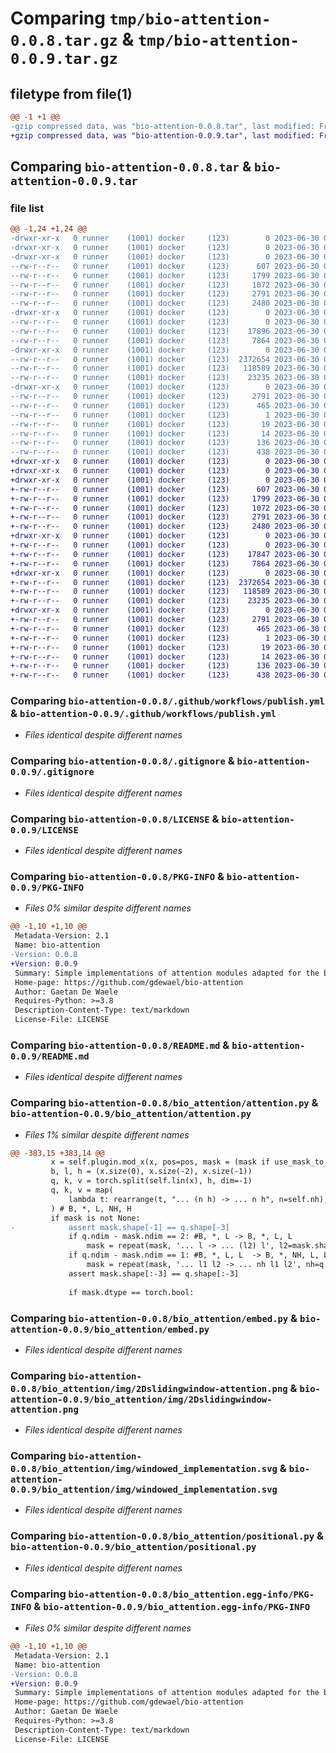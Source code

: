 # Comparing `tmp/bio-attention-0.0.8.tar.gz` & `tmp/bio-attention-0.0.9.tar.gz`

## filetype from file(1)

```diff
@@ -1 +1 @@
-gzip compressed data, was "bio-attention-0.0.8.tar", last modified: Fri Jun 30 08:07:44 2023, max compression
+gzip compressed data, was "bio-attention-0.0.9.tar", last modified: Fri Jun 30 08:37:26 2023, max compression
```

## Comparing `bio-attention-0.0.8.tar` & `bio-attention-0.0.9.tar`

### file list

```diff
@@ -1,24 +1,24 @@
-drwxr-xr-x   0 runner    (1001) docker     (123)        0 2023-06-30 08:07:44.155825 bio-attention-0.0.8/
-drwxr-xr-x   0 runner    (1001) docker     (123)        0 2023-06-30 08:07:44.147825 bio-attention-0.0.8/.github/
-drwxr-xr-x   0 runner    (1001) docker     (123)        0 2023-06-30 08:07:44.147825 bio-attention-0.0.8/.github/workflows/
--rw-r--r--   0 runner    (1001) docker     (123)      607 2023-06-30 08:07:31.000000 bio-attention-0.0.8/.github/workflows/publish.yml
--rw-r--r--   0 runner    (1001) docker     (123)     1799 2023-06-30 08:07:31.000000 bio-attention-0.0.8/.gitignore
--rw-r--r--   0 runner    (1001) docker     (123)     1072 2023-06-30 08:07:31.000000 bio-attention-0.0.8/LICENSE
--rw-r--r--   0 runner    (1001) docker     (123)     2791 2023-06-30 08:07:44.155825 bio-attention-0.0.8/PKG-INFO
--rw-r--r--   0 runner    (1001) docker     (123)     2480 2023-06-30 08:07:31.000000 bio-attention-0.0.8/README.md
-drwxr-xr-x   0 runner    (1001) docker     (123)        0 2023-06-30 08:07:44.151825 bio-attention-0.0.8/bio_attention/
--rw-r--r--   0 runner    (1001) docker     (123)        0 2023-06-30 08:07:31.000000 bio-attention-0.0.8/bio_attention/__init__.py
--rw-r--r--   0 runner    (1001) docker     (123)    17896 2023-06-30 08:07:31.000000 bio-attention-0.0.8/bio_attention/attention.py
--rw-r--r--   0 runner    (1001) docker     (123)     7864 2023-06-30 08:07:31.000000 bio-attention-0.0.8/bio_attention/embed.py
-drwxr-xr-x   0 runner    (1001) docker     (123)        0 2023-06-30 08:07:44.155825 bio-attention-0.0.8/bio_attention/img/
--rw-r--r--   0 runner    (1001) docker     (123)  2372654 2023-06-30 08:07:31.000000 bio-attention-0.0.8/bio_attention/img/2Dslidingwindow-attention.png
--rw-r--r--   0 runner    (1001) docker     (123)   118589 2023-06-30 08:07:31.000000 bio-attention-0.0.8/bio_attention/img/windowed_implementation.svg
--rw-r--r--   0 runner    (1001) docker     (123)    23235 2023-06-30 08:07:31.000000 bio-attention-0.0.8/bio_attention/positional.py
-drwxr-xr-x   0 runner    (1001) docker     (123)        0 2023-06-30 08:07:44.151825 bio-attention-0.0.8/bio_attention.egg-info/
--rw-r--r--   0 runner    (1001) docker     (123)     2791 2023-06-30 08:07:44.000000 bio-attention-0.0.8/bio_attention.egg-info/PKG-INFO
--rw-r--r--   0 runner    (1001) docker     (123)      465 2023-06-30 08:07:44.000000 bio-attention-0.0.8/bio_attention.egg-info/SOURCES.txt
--rw-r--r--   0 runner    (1001) docker     (123)        1 2023-06-30 08:07:44.000000 bio-attention-0.0.8/bio_attention.egg-info/dependency_links.txt
--rw-r--r--   0 runner    (1001) docker     (123)       19 2023-06-30 08:07:44.000000 bio-attention-0.0.8/bio_attention.egg-info/requires.txt
--rw-r--r--   0 runner    (1001) docker     (123)       14 2023-06-30 08:07:44.000000 bio-attention-0.0.8/bio_attention.egg-info/top_level.txt
--rw-r--r--   0 runner    (1001) docker     (123)      136 2023-06-30 08:07:31.000000 bio-attention-0.0.8/pyproject.toml
--rw-r--r--   0 runner    (1001) docker     (123)      438 2023-06-30 08:07:44.155825 bio-attention-0.0.8/setup.cfg
+drwxr-xr-x   0 runner    (1001) docker     (123)        0 2023-06-30 08:37:26.067799 bio-attention-0.0.9/
+drwxr-xr-x   0 runner    (1001) docker     (123)        0 2023-06-30 08:37:26.063799 bio-attention-0.0.9/.github/
+drwxr-xr-x   0 runner    (1001) docker     (123)        0 2023-06-30 08:37:26.063799 bio-attention-0.0.9/.github/workflows/
+-rw-r--r--   0 runner    (1001) docker     (123)      607 2023-06-30 08:37:18.000000 bio-attention-0.0.9/.github/workflows/publish.yml
+-rw-r--r--   0 runner    (1001) docker     (123)     1799 2023-06-30 08:37:18.000000 bio-attention-0.0.9/.gitignore
+-rw-r--r--   0 runner    (1001) docker     (123)     1072 2023-06-30 08:37:18.000000 bio-attention-0.0.9/LICENSE
+-rw-r--r--   0 runner    (1001) docker     (123)     2791 2023-06-30 08:37:26.067799 bio-attention-0.0.9/PKG-INFO
+-rw-r--r--   0 runner    (1001) docker     (123)     2480 2023-06-30 08:37:18.000000 bio-attention-0.0.9/README.md
+drwxr-xr-x   0 runner    (1001) docker     (123)        0 2023-06-30 08:37:26.063799 bio-attention-0.0.9/bio_attention/
+-rw-r--r--   0 runner    (1001) docker     (123)        0 2023-06-30 08:37:18.000000 bio-attention-0.0.9/bio_attention/__init__.py
+-rw-r--r--   0 runner    (1001) docker     (123)    17847 2023-06-30 08:37:18.000000 bio-attention-0.0.9/bio_attention/attention.py
+-rw-r--r--   0 runner    (1001) docker     (123)     7864 2023-06-30 08:37:18.000000 bio-attention-0.0.9/bio_attention/embed.py
+drwxr-xr-x   0 runner    (1001) docker     (123)        0 2023-06-30 08:37:26.067799 bio-attention-0.0.9/bio_attention/img/
+-rw-r--r--   0 runner    (1001) docker     (123)  2372654 2023-06-30 08:37:18.000000 bio-attention-0.0.9/bio_attention/img/2Dslidingwindow-attention.png
+-rw-r--r--   0 runner    (1001) docker     (123)   118589 2023-06-30 08:37:18.000000 bio-attention-0.0.9/bio_attention/img/windowed_implementation.svg
+-rw-r--r--   0 runner    (1001) docker     (123)    23235 2023-06-30 08:37:18.000000 bio-attention-0.0.9/bio_attention/positional.py
+drwxr-xr-x   0 runner    (1001) docker     (123)        0 2023-06-30 08:37:26.063799 bio-attention-0.0.9/bio_attention.egg-info/
+-rw-r--r--   0 runner    (1001) docker     (123)     2791 2023-06-30 08:37:26.000000 bio-attention-0.0.9/bio_attention.egg-info/PKG-INFO
+-rw-r--r--   0 runner    (1001) docker     (123)      465 2023-06-30 08:37:26.000000 bio-attention-0.0.9/bio_attention.egg-info/SOURCES.txt
+-rw-r--r--   0 runner    (1001) docker     (123)        1 2023-06-30 08:37:26.000000 bio-attention-0.0.9/bio_attention.egg-info/dependency_links.txt
+-rw-r--r--   0 runner    (1001) docker     (123)       19 2023-06-30 08:37:26.000000 bio-attention-0.0.9/bio_attention.egg-info/requires.txt
+-rw-r--r--   0 runner    (1001) docker     (123)       14 2023-06-30 08:37:26.000000 bio-attention-0.0.9/bio_attention.egg-info/top_level.txt
+-rw-r--r--   0 runner    (1001) docker     (123)      136 2023-06-30 08:37:18.000000 bio-attention-0.0.9/pyproject.toml
+-rw-r--r--   0 runner    (1001) docker     (123)      438 2023-06-30 08:37:26.067799 bio-attention-0.0.9/setup.cfg
```

### Comparing `bio-attention-0.0.8/.github/workflows/publish.yml` & `bio-attention-0.0.9/.github/workflows/publish.yml`

 * *Files identical despite different names*

### Comparing `bio-attention-0.0.8/.gitignore` & `bio-attention-0.0.9/.gitignore`

 * *Files identical despite different names*

### Comparing `bio-attention-0.0.8/LICENSE` & `bio-attention-0.0.9/LICENSE`

 * *Files identical despite different names*

### Comparing `bio-attention-0.0.8/PKG-INFO` & `bio-attention-0.0.9/PKG-INFO`

 * *Files 0% similar despite different names*

```diff
@@ -1,10 +1,10 @@
 Metadata-Version: 2.1
 Name: bio-attention
-Version: 0.0.8
+Version: 0.0.9
 Summary: Simple implementations of attention modules adapted for the biological data domain
 Home-page: https://github.com/gdewael/bio-attention
 Author: Gaetan De Waele
 Requires-Python: >=3.8
 Description-Content-Type: text/markdown
 License-File: LICENSE
```

### Comparing `bio-attention-0.0.8/README.md` & `bio-attention-0.0.9/README.md`

 * *Files identical despite different names*

### Comparing `bio-attention-0.0.8/bio_attention/attention.py` & `bio-attention-0.0.9/bio_attention/attention.py`

 * *Files 1% similar despite different names*

```diff
@@ -383,15 +383,14 @@
         x = self.plugin.mod_x(x, pos=pos, mask = (mask if use_mask_to_mod_x else None), **mod_kwargs)
         b, l, h = (x.size(0), x.size(-2), x.size(-1))
         q, k, v = torch.split(self.lin(x), h, dim=-1)
         q, k, v = map(
             lambda t: rearrange(t, "... (n h) -> ... n h", n=self.nh), (q, k, v)
         ) # B, *, L, NH, H
         if mask is not None:
-            assert mask.shape[-1] == q.shape[-3]
             if q.ndim - mask.ndim == 2: #B, *, L -> B, *, L, L
                 mask = repeat(mask, '... l -> ... (l2) l', l2=mask.shape[-1])
             if q.ndim - mask.ndim == 1: #B, *, L, L  -> B, *, NH, L, L
                 mask = repeat(mask, '... l1 l2 -> ... nh l1 l2', nh=q.shape[-2])
             assert mask.shape[:-3] == q.shape[:-3]
 
             if mask.dtype == torch.bool:
```

### Comparing `bio-attention-0.0.8/bio_attention/embed.py` & `bio-attention-0.0.9/bio_attention/embed.py`

 * *Files identical despite different names*

### Comparing `bio-attention-0.0.8/bio_attention/img/2Dslidingwindow-attention.png` & `bio-attention-0.0.9/bio_attention/img/2Dslidingwindow-attention.png`

 * *Files identical despite different names*

### Comparing `bio-attention-0.0.8/bio_attention/img/windowed_implementation.svg` & `bio-attention-0.0.9/bio_attention/img/windowed_implementation.svg`

 * *Files identical despite different names*

### Comparing `bio-attention-0.0.8/bio_attention/positional.py` & `bio-attention-0.0.9/bio_attention/positional.py`

 * *Files identical despite different names*

### Comparing `bio-attention-0.0.8/bio_attention.egg-info/PKG-INFO` & `bio-attention-0.0.9/bio_attention.egg-info/PKG-INFO`

 * *Files 0% similar despite different names*

```diff
@@ -1,10 +1,10 @@
 Metadata-Version: 2.1
 Name: bio-attention
-Version: 0.0.8
+Version: 0.0.9
 Summary: Simple implementations of attention modules adapted for the biological data domain
 Home-page: https://github.com/gdewael/bio-attention
 Author: Gaetan De Waele
 Requires-Python: >=3.8
 Description-Content-Type: text/markdown
 License-File: LICENSE
```

